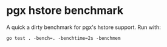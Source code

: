 # pgx hstore benchmark

A quick a dirty benchmark for pgx's hstore support. Run with:

```
go test . -bench=. -benchtime=2s -benchmem
```
